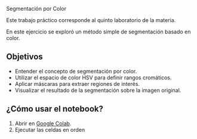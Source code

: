 Segmentación por Color

Este trabajo práctico corresponde al quinto laboratorio de la materia.

En este ejercicio se exploró un método simple de segmentación basado en color. 

## Objetivos

- Entender el concepto de segmentación por color.
- Utilizar el espacio de color HSV para definir rangos cromáticos.
- Aplicar máscaras para extraer regiones de interés.
- Visualizar el resultado de la segmentación sobre la imagen original.

## ¿Cómo usar el notebook?

1. Abrir en [Google Colab](https://colab.research.google.com/).
2. Ejecutar las celdas en orden
